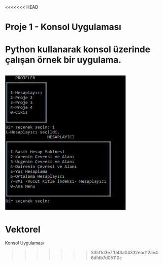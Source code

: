 <<<<<<< HEAD
<h1>Proje 1 - Konsol Uygulaması</h1>

Python kullanarak konsol üzerinde çalışan örnek bir uygulama.
<br>
<br>
<img src="assets/SS.PNG" alt="Example ScreenShot">
=======
# Vektorel

Konsol Uygulaması
>>>>>>> 335f1d3e7f043a04332ebd12ae46dfdb7d05110c
